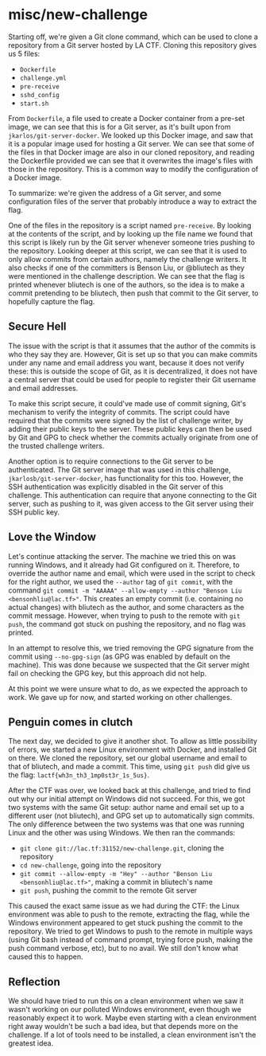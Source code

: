 # misc/new-challenge

Starting off, we're given a Git clone command, which can be used to clone a repository from a Git server hosted by LA CTF. Cloning this repository gives us 5 files:
- `Dockerfile`
- `challenge.yml`
- `pre-receive`
- `sshd_config`
- `start.sh`

From `Dockerfile`, a file used to create a Docker container from a pre-set image, we can see that this is for a Git server, as it's built upon from `jkarlos/git-server-docker`. We looked up this Docker image, and saw that it is a popular image used for hosting a Git server.
We can see that some of the files in that Docker image are also in our cloned repository, and reading the Dockerfile provided we can see that it overwrites the image's files with those in the repository. This is a common way to modify the configuration of a Docker image.

To summarize: we're given the address of a Git server, and some configuration files of the server that probably introduce a way to extract the flag.

One of the files in the repository is a script named `pre-receive`. By looking at the contents of the script, and by looking up the file name we found that this script is likely run by the Git server whenever someone tries pushing to the repository. Looking deeper at this script, we can see that it is used to only allow commits from certain authors, namely the challenge writers. 
It also checks if one of the committers is Benson Liu, or @bliutech as they were mentioned in the challenge description. We can see that the flag is printed whenever bliutech is one of the authors, so the idea is to make a commit pretending to be bliutech, then push that commit to the Git server, to hopefully capture the flag. 

## Secure Hell

The issue with the script is that it assumes that the author of the commits is who they say they are. However, Git is set up so that you can make commits under any name and email address you want, because it does not verify these: this is outside the scope of Git, as it is decentralized, it does not have a central server that could be used for people to register their Git username and email addresses.

To make this script secure, it could've made use of commit signing, Git's mechanism to verify the integrity of commits. The script could have required that the commits were signed by the list of challenge writer, by adding their public keys to the server. These public keys can then be used by Git and GPG to check whether the commits actually originate from one of the trusted challenge writers.

Another option is to require connections to the Git server to be authenticated. The Git server image that was used in this challenge, `jkarlosb/git-server-docker`, has functionality for this too. However, the SSH authentication was explicitly disabled in the Git server of this challenge. This authentication can require that anyone connecting to the Git server, such as pushing to it, was given access to the Git server using their SSH public key.

## Love the Window

Let's continue attacking the server.
The machine we tried this on was running Windows, and it already had Git configured on it. Therefore, to override the author name and email, which were used in the script to check for the right author, we used the `--author` tag of `git commit`, with the command `git commit -m "AAAAA" --allow-empty --author "Benson Liu <bensonhliu@lac.tf>"`. This creates an empty commit (i.e. containing no actual changes) with bliutech as the author, and some characters as the commit message. However, when trying to push to the remote with `git push`, the command got stuck on pushing the repository, and no flag was printed.

In an attempt to resolve this, we tried removing the GPG signature from the commit using `--no-gpg-sign` (as GPG was enabled by default on the machine). This was done because we suspected that the Git server might fail on checking the GPG key, but this approach did not help.

At this point we were unsure what to do, as we expected the approach to work. We gave up for now, and started working on other challenges.

## Penguin comes in clutch

The next day, we decided to give it another shot. To allow as little possibility of errors, we started a new Linux environment with Docker, and installed Git on there. We cloned the repository, set our global username and email to that of bliutech, and made a commit. This time, using `git push` did give us the flag: `lactf{wh3n_th3_1mp0st3r_1s_5us}`.

After the CTF was over, we looked back at this challenge, and tried to find out why our initial attempt on Windows did not succeed. For this, we got two systems with the same Git setup: author name and email set up to a different user (not bliutech), and GPG set up to automatically sign commits. The only difference between the two systems was that one was running Linux and the other was using Windows. We then ran the commands:
- `git clone git://lac.tf:31152/new-challenge.git`, cloning the repository
- `cd new-challenge`, going into the repository
- `git commit --allow-empty -m "Hey" --author "Benson Liu <bensonhliu@lac.tf>"`, making a commit in bliutech's name
- `git push`, pushing the commit to the remote Git server

This caused the exact same issue as we had during the CTF: the Linux environment was able to push to the remote, extracting the flag, while the Windows environment appeared to get stuck pushing the commit to the repository. We tried to get Windows to push to the remote in multiple ways (using Git bash instead of command prompt, trying force push, making the push command verbose, etc), but to no avail. We still don't know what caused this to happen.

## Reflection

We should have tried to run this on a clean environment when we saw it wasn't working on our polluted Windows environment, even though we reasonably expect it to work. 
Maybe even starting with a clean environment right away wouldn't be such a bad idea, but that depends more on the challenge. If a lot of tools need to be installed, a clean environment isn't the greatest idea.
